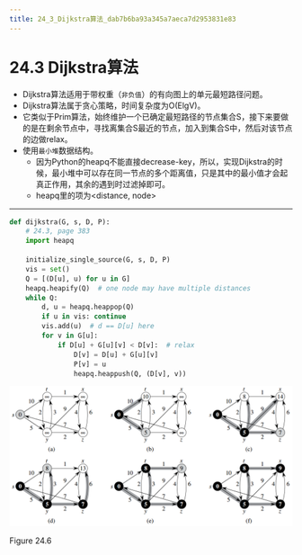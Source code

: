 ```yaml
---
title: 24_3_Dijkstra算法_dab7b6ba93a345a7aeca7d2953831e83
---
```


# 24.3 Dijkstra算法

- Dijkstra算法适用于带权重（`非负值`）的有向图上的单元最短路径问题。
- Dijkstra算法属于贪心策略，时间复杂度为O(ElgV)。
- 它类似于Prim算法，始终维护一个已确定最短路径的节点集合S，接下来要做的是在剩余节点中，寻找离集合S最近的节点，加入到集合S中，然后对该节点的边做relax。
- 使用`最小堆`数据结构。
    - 因为Python的heapq不能直接decrease-key，所以，实现Dijkstra的时候，最小堆中可以存在同一节点的多个距离值，只是其中的最小值才会起真正作用，其余的遇到时过滤掉即可。
    - heapq里的项为<distance, node>

---

```python
def dijkstra(G, s, D, P):
    # 24.3, page 383
    import heapq

    initialize_single_source(G, s, D, P)
    vis = set()
    Q = [(D[u], u) for u in G]
    heapq.heapify(Q)  # one node may have multiple distances
    while Q:
        d, u = heapq.heappop(Q)
        if u in vis: continue
        vis.add(u)  # d == D[u] here
        for v in G[u]:
            if D[u] + G[u][v] < D[v]:  # relax
                D[v] = D[u] + G[u][v]
                P[v] = u
                heapq.heappush(Q, (D[v], v))
```

![2022-05-02_11-24-11](assets/2022-05-02_11-24-11.png)

Figure 24.6